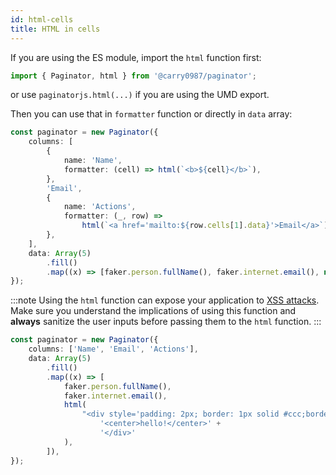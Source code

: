```yaml
---
id: html-cells
title: HTML in cells
---
```


If you are using the ES module, import the `html` function first:

```js
import { Paginator, html } from '@carry0987/paginator';
```

or use `paginatorjs.html(...)` if you are using the UMD export.

Then you can use that in `formatter` function or directly in `data` array:

```ts paginator
const paginator = new Paginator({
    columns: [
        {
            name: 'Name',
            formatter: (cell) => html(`<b>${cell}</b>`),
        },
        'Email',
        {
            name: 'Actions',
            formatter: (_, row) =>
                html(`<a href='mailto:${row.cells[1].data}'>Email</a>`),
        },
    ],
    data: Array(5)
        .fill()
        .map((x) => [faker.person.fullName(), faker.internet.email(), null]),
});
```

:::note
Using the `html` function can expose your application to [XSS attacks](https://en.wikipedia.org/wiki/Cross-site_scripting).
Make sure you understand the implications of using this function and **always** sanitize the user inputs before passing them
to the `html` function.
:::

```ts paginator
const paginator = new Paginator({
    columns: ['Name', 'Email', 'Actions'],
    data: Array(5)
        .fill()
        .map((x) => [
            faker.person.fullName(),
            faker.internet.email(),
            html(
                "<div style='padding: 2px; border: 1px solid #ccc;border-radius: 4px;'>" +
                    '<center>hello!</center>' +
                    '</div>'
            ),
        ]),
});
```
